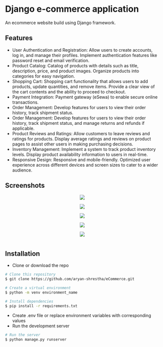 # Django e-commerce application

An ecommerce website build using Django framework.

## Features

* User Authentication and Registration: Allow users to create accounts, log in, and manage their profiles. Implement authentication features like password reset and email verification.
* Product Catalog: Catalog of products with details such as title, description, price, and product images. Organize products into categories for easy navigation.
* Shopping Cart: Shopping cart functionality that allows users to add products, update quantities, and remove items. Provide a clear view of the cart contents and the ability to proceed to checkout.
* Payment Integration: Payment gateway (eSewa) to enable secure online transactions. 
* Order Management: Develop features for users to view their order history, track shipment status.
* Order Management: Develop features for users to view their order history, track shipment status, and manage returns and refunds if applicable.
* Product Reviews and Ratings: Allow customers to leave reviews and ratings for products. Display average ratings and reviews on product pages to assist other users in making purchasing decisions.
* Inventory Management: Implement a system to track product inventory levels. Display product availability information to users in real-time.
* Responsive Design: Responsive and mobile-friendly. Optimized user experience across different devices and screen sizes to cater to a wider audience.

## Screenshots

<p align="center">
  <img src="https://res.cloudinary.com/djwyoxnkk/image/upload/v1688749182/Project%20Screenshots/eCommerce/ss_uz5uug.png">
</p>

<p align="center">
  <img src="https://res.cloudinary.com/djwyoxnkk/image/upload/v1688749823/Project%20Screenshots/eCommerce/ss_2_mrflqq.png">
</p>

<p align="center">
  <img src="https://res.cloudinary.com/djwyoxnkk/image/upload/v1688749986/Project%20Screenshots/eCommerce/ss_3_wubloe.png">
</p>

<p align="center">
  <img src="https://res.cloudinary.com/djwyoxnkk/image/upload/v1688750236/Project%20Screenshots/eCommerce/ss_4_qv5txd.png">
</p>

<p align="center">
  <img src="https://res.cloudinary.com/djwyoxnkk/image/upload/v1688750236/Project%20Screenshots/eCommerce/ss_4_qv5txd.png">
</p>

<p align="center">
  <img scr="https://res.cloudinary.com/djwyoxnkk/image/upload/v1688750309/Project%20Screenshots/eCommerce/ss_5_mbp9qd.png">
</p>

## Installation

- Clone or download the repo
 ```bash
# Clone this repository
$ git clone https://github.com/aryan-shrestha/eCommerce.git

# Create a virtual environment 
$ python -m venv environment_name

# Install dependencies
$ pip install -r requirements.txt
```
- Create .env file or replace environment variables with corresponding values
- Run the development server
``` bash
# Run the server
$ python manage.py runserver
``` 
